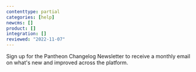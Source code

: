 ```yaml
---
contenttype: partial
categories: [help]
newcms: []
product: []
integration: []
reviewed: "2022-11-07"
---
```


<Callout title="Subscribe Now" link="https://learn.pantheon.io/Changelog-Opt-In.html">

Sign up for the Pantheon Changelog Newsletter to receive a monthly email on what's new and improved across the platform.

</Callout>
